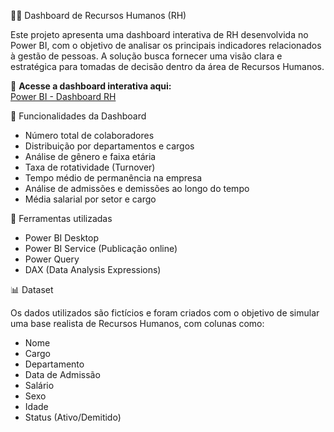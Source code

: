 🧑‍💼 Dashboard de Recursos Humanos (RH)

Este projeto apresenta uma dashboard interativa de RH desenvolvida no Power BI, com o objetivo de analisar os principais indicadores relacionados à gestão de pessoas. A solução busca fornecer uma visão clara e estratégica para tomadas de decisão dentro da área de Recursos Humanos.

🔗 **Acesse a dashboard interativa aqui:**  
[Power BI - Dashboard RH](https://app.powerbi.com/reportEmbed?reportId=9945c4c4-a783-4dec-939f-564124d3d5a3&autoAuth=true&ctid=659ce2b8-0714-4198-8c38-dc9b60aabb57)

📌 Funcionalidades da Dashboard

- Número total de colaboradores
- Distribuição por departamentos e cargos
- Análise de gênero e faixa etária
- Taxa de rotatividade (Turnover)
- Tempo médio de permanência na empresa
- Análise de admissões e demissões ao longo do tempo
- Média salarial por setor e cargo

 🧰 Ferramentas utilizadas

- Power BI Desktop
- Power BI Service (Publicação online)
- Power Query
- DAX (Data Analysis Expressions)

📊 Dataset

Os dados utilizados são fictícios e foram criados com o objetivo de simular uma base realista de Recursos Humanos, com colunas como:

- Nome
- Cargo
- Departamento
- Data de Admissão
- Salário
- Sexo
- Idade
- Status (Ativo/Demitido)
